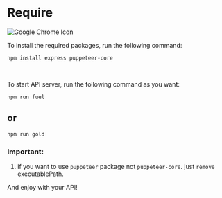 # Require

![Google Chrome Icon](https://upload.wikimedia.org/wikipedia/commons/e/e1/Google_Chrome_icon_%28February_2022%29.svg)

To install the required packages, run the following command:

```
npm install express puppeteer-core
```

<br>

To start API server, run the following command as you want:

```
npm run fuel
```

## or

```
npm run gold
```

### Important:

1. if you want to use `puppeteer` package not `puppeteer-core`. just `remove` executablePath.

And enjoy with your API!
